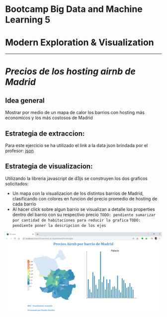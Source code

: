 # Bootcamp Big Data and Machine Learning 5
# Modern Exploration & Visualization

---
# *Precios de los hosting airnb de Madrid*

## Idea general

Mostrar por medio de un mapa de calor los barrios con hosting más economicos y los más costosos de Madrid


## Estrategia de extraccion:

Para este ejercicio se ha utilizado el link a la data json brindada por el profesor:
[json](https://gist.githubusercontent.com/miguepiscy/2d431ec3bc101ef62ff8ddd0e476177f/raw/2482274db871e60195b7196c602700226bdd3a44/practica.json)


## Estrategia de visualizacion:

Utilizando la libreria javascript de d3js se construyen los dos graficos solicitados:

- Un mapa con la visualizacion de los distintos barrios de Madrid, clasificando con colores en funcion del precio promedio de hosting de cada barrio
- Al hacer click sobre algun barrio se visualizan a detalle los properties dentro del barrio con su respectivo precio 
`TODO: pendiente sumarizar por cantidad de habitaciones para reducir la grafica`
`TODO: pendiente poner la descripcion de los ejes`

![Dashboard](visualizaciones.png)


